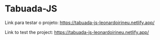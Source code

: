 # Tabuada-JS

Link para testar o projeto: https://tabuada-js-leonardoirineu.netlify.app/

Link to test the project: https://tabuada-js-leonardoirineu.netlify.app/
